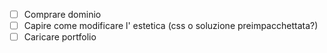 - [ ] Comprare dominio
- [ ] Capire come modificare l' estetica (css o soluzione preimpacchettata?)
- [ ] Caricare portfolio
